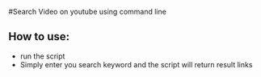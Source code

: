 #Search Video on youtube using command line
## How to use:
- run the script
- Simply enter you search keyword and the script will return result links